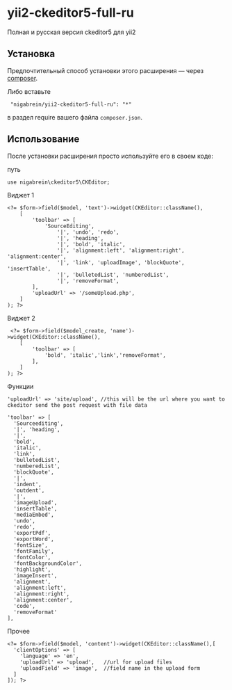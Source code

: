 yii2-ckeditor5-full-ru
==============
Полная и русская версия ckeditor5 для yii2

Установка
------------
Предпочтительный способ установки этого расширения — через [composer](http://getcomposer.org/download/).

Либо вставьте
```
 "nigabrein/yii2-ckeditor5-full-ru": "*"
```
в раздел require вашего файла `composer.json`.

Использование
-----
После установки расширения просто используйте его в своем коде:

путь
```
use nigabrein\ckeditor5\CKEditor;
```

Виджет 1
```
<?= $form->field($model, 'text')->widget(CKEditor::className(), 
    [
        'toolbar' => [
            'SourceEditing', 
                '|', 'undo', 'redo',
                '|', 'heading',
                '|', 'bold', 'italic',
                '|', 'alignment:left', 'alignment:right', 'alignment:center',
                '|', 'link', 'uploadImage', 'blockQuote', 'insertTable',
                '|', 'bulletedList', 'numberedList',
                '|', 'removeFormat',
        ],
        'uploadUrl' => '/someUpload.php',
    ]
); ?>
```

Виджет 2
```
 <?= $form->field($model_create, 'name')->widget(CKEditor::className(), 
    [
        'toolbar' => [
            'bold', 'italic','link','removeFormat',
        ],
    ]
); ?>
```
Функции
```
'uploadUrl' => 'site/upload', //this will be the url where you want to ckeditor send the post request with file data

'toolbar' => [
  'Sourceediting',
  '|', 'heading', 
  '|',
  'bold', 
  'italic', 
  'link',
  'bulletedList',
  'numberedList',
  'blockQuote',
  '|',
  'indent',
  'outdent',
  '|',
  'imageUpload',
  'insertTable',
  'mediaEmbed',
  'undo',
  'redo',
  'exportPdf',
  'exportWord',
  'fontSize',
  'fontFamily',
  'fontColor',
  'fontBackgroundColor',
  'highlight',
  'imageInsert',
  'alignment',
  'alignment:left', 
  'alignment:right', 
  'alignment:center',
  'code',
  'removeFormat'
],
```

Прочее
```
<?= $form->field($model, 'content')->widget(CKEditor::className(),[
  'clientOptions' => [
    'language' => 'en',
    'uploadUrl' => 'upload',   //url for upload files
    'uploadField' => 'image',  //field name in the upload form
  ]
]); ?>
```
